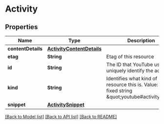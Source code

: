 # Activity

## Properties
Name | Type | Description | Notes
------------ | ------------- | ------------- | -------------
**contentDetails** | [**ActivityContentDetails**](ActivityContentDetails.md) |  | [optional] 
**etag** | **String** | Etag of this resource | [optional] 
**id** | **String** | The ID that YouTube uses to uniquely identify the activity. | [optional] 
**kind** | **String** | Identifies what kind of resource this is. Value: the fixed string \&quot;youtube#activity\&quot;. | [optional] [default to "youtube#activity"]
**snippet** | [**ActivitySnippet**](ActivitySnippet.md) |  | [optional] 

[[Back to Model list]](../README.md#documentation-for-models) [[Back to API list]](../README.md#documentation-for-api-endpoints) [[Back to README]](../README.md)


